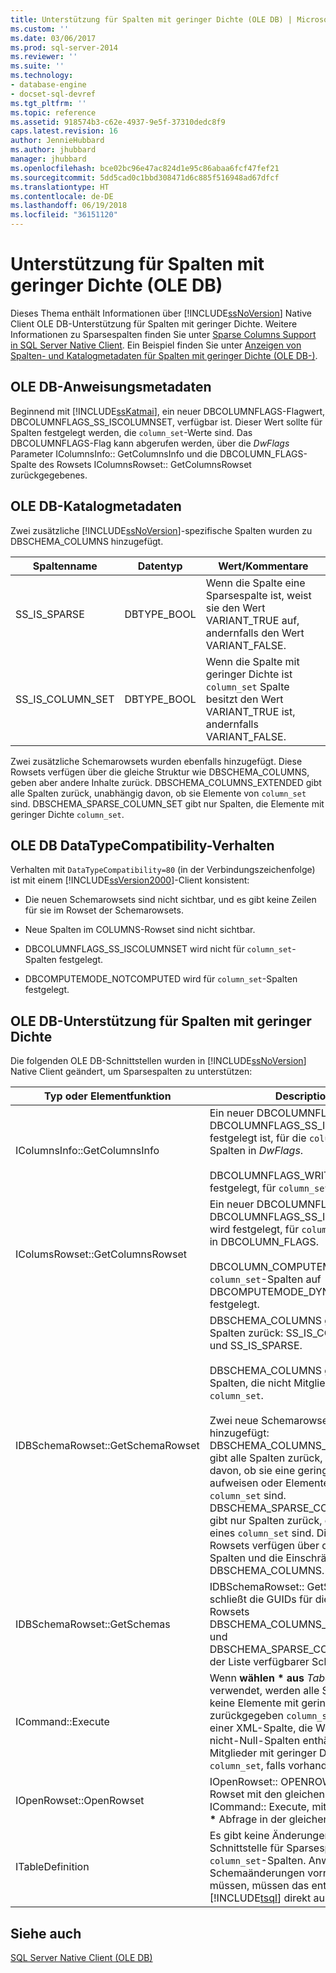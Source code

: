 ```yaml
---
title: Unterstützung für Spalten mit geringer Dichte (OLE DB) | Microsoft Docs
ms.custom: ''
ms.date: 03/06/2017
ms.prod: sql-server-2014
ms.reviewer: ''
ms.suite: ''
ms.technology:
- database-engine
- docset-sql-devref
ms.tgt_pltfrm: ''
ms.topic: reference
ms.assetid: 918574b3-c62e-4937-9e5f-37310dedc8f9
caps.latest.revision: 16
author: JennieHubbard
ms.author: jhubbard
manager: jhubbard
ms.openlocfilehash: bce02bc96e47ac824d1e95c86abaa6fcf47fef21
ms.sourcegitcommit: 5dd5cad0c1bbd308471d6c885f516948ad67dfcf
ms.translationtype: HT
ms.contentlocale: de-DE
ms.lasthandoff: 06/19/2018
ms.locfileid: "36151120"
---
```

# <a name="sparse-columns-support-ole-db"></a>Unterstützung für Spalten mit geringer Dichte (OLE DB)
  Dieses Thema enthält Informationen über [!INCLUDE[ssNoVersion](../../../includes/ssnoversion-md.md)] Native Client OLE DB-Unterstützung für Spalten mit geringer Dichte. Weitere Informationen zu Sparsespalten finden Sie unter [Sparse Columns Support in SQL Server Native Client](../features/sparse-columns-support-in-sql-server-native-client.md). Ein Beispiel finden Sie unter [Anzeigen von Spalten- und Katalogmetadaten für Spalten mit geringer Dichte &#40;OLE DB-&#41;](../../native-client-ole-db-how-to/display-column-and-catalog-metadata-for-sparse-columns-ole-db.md).  
  
## <a name="ole-db-statement-metadata"></a>OLE DB-Anweisungsmetadaten  
 Beginnend mit [!INCLUDE[ssKatmai](../../../includes/sskatmai-md.md)], ein neuer DBCOLUMNFLAGS-Flagwert, DBCOLUMNFLAGS_SS_ISCOLUMNSET, verfügbar ist. Dieser Wert sollte für Spalten festgelegt werden, die `column_set`-Werte sind. Das DBCOLUMNFLAGS-Flag kann abgerufen werden, über die *DwFlags* Parameter IColumnsInfo:: GetColumnsInfo und die DBCOLUMN_FLAGS-Spalte des Rowsets IColumnsRowset:: GetColumnsRowset zurückgegebenes.  
  
## <a name="ole-db-catalog-metadata"></a>OLE DB-Katalogmetadaten  
 Zwei zusätzliche [!INCLUDE[ssNoVersion](../../../includes/ssnoversion-md.md)]-spezifische Spalten wurden zu DBSCHEMA_COLUMNS hinzugefügt.  
  
|Spaltenname|Datentyp|Wert/Kommentare|  
|-----------------|---------------|---------------------|  
|SS_IS_SPARSE|DBTYPE_BOOL|Wenn die Spalte eine Sparsespalte ist, weist sie den Wert VARIANT_TRUE auf, andernfalls den Wert VARIANT_FALSE.|  
|SS_IS_COLUMN_SET|DBTYPE_BOOL|Wenn die Spalte mit geringer Dichte ist `column_set` Spalte besitzt den Wert VARIANT_TRUE ist, andernfalls VARIANT_FALSE.|  
  
 Zwei zusätzliche Schemarowsets wurden ebenfalls hinzugefügt. Diese Rowsets verfügen über die gleiche Struktur wie DBSCHEMA_COLUMNS, geben aber andere Inhalte zurück. DBSCHEMA_COLUMNS_EXTENDED gibt alle Spalten zurück, unabhängig davon, ob sie Elemente von `column_set` sind. DBSCHEMA_SPARSE_COLUMN_SET gibt nur Spalten, die Elemente mit geringer Dichte `column_set`.  
  
## <a name="ole-db-datatypecompatibility-behavior"></a>OLE DB DataTypeCompatibility-Verhalten  
 Verhalten mit `DataTypeCompatibility=80` (in der Verbindungszeichenfolge) ist mit einem [!INCLUDE[ssVersion2000](../../../includes/ssversion2000-md.md)]-Client konsistent:  
  
-   Die neuen Schemarowsets sind nicht sichtbar, und es gibt keine Zeilen für sie im Rowset der Schemarowsets.  
  
-   Neue Spalten im COLUMNS-Rowset sind nicht sichtbar.  
  
-   DBCOLUMNFLAGS_SS_ISCOLUMNSET wird nicht für `column_set`-Spalten festgelegt.  
  
-   DBCOMPUTEMODE_NOTCOMPUTED wird für `column_set`-Spalten festgelegt.  
  
## <a name="ole-db-support-for-sparse-columns"></a>OLE DB-Unterstützung für Spalten mit geringer Dichte  
 Die folgenden OLE DB-Schnittstellen wurden in [!INCLUDE[ssNoVersion](../../../includes/ssnoversion-md.md)] Native Client geändert, um Sparsespalten zu unterstützen:  
  
|Typ oder Elementfunktion|Description|  
|-----------------------------|-----------------|  
|IColumnsInfo::GetColumnsInfo|Ein neuer DBCOLUMNFLAGS-Flagwert DBCOLUMNFLAGS_SS_ISCOLUMNSET festgelegt ist, für die `column_set` Spalten in *DwFlags*.<br /><br /> DBCOLUMNFLAGS_WRITE wird festgelegt, für `column_set` Spalten.|  
|IColumsRowset::GetColumnsRowset|Ein neuer DBCOLUMNFLAGS-Flagwert, DBCOLUMNFLAGS_SS_ISCOLUMNSET, wird festgelegt, für `column_set` -Spalten in DBCOLUMN_FLAGS.<br /><br /> DBCOLUMN_COMPUTEMODE wird für `column_set`-Spalten auf DBCOMPUTEMODE_DYNAMIC festgelegt.|  
|IDBSchemaRowset::GetSchemaRowset|DBSCHEMA_COLUMNS gibt zwei neue Spalten zurück: SS_IS_COLUMN_SET und SS_IS_SPARSE.<br /><br /> DBSCHEMA_COLUMNS gibt nur Spalten, die nicht Mitglied einer `column_set`.<br /><br /> Zwei neue Schemarowsets wurden hinzugefügt: DBSCHEMA_COLUMNS_EXTENDED gibt alle Spalten zurück, unabhängig davon, ob sie eine geringe Dichte aufweisen oder Elemente von `column_set` sind. DBSCHEMA_SPARSE_COLUMN_SET gibt nur Spalten zurück, die Elemente eines `column_set` sind. Diese neuen Rowsets verfügen über die gleichen Spalten und die Einschränkungen wie DBSCHEMA_COLUMNS.|  
|IDBSchemaRowset::GetSchemas|IDBSchemaRowset:: GetSchemas schließt die GUIDs für die neuen Rowsets DBSCHEMA_COLUMNS_EXTENDED und DBSCHEMA_SPARSE_COLUMN_SET in der Liste verfügbarer Schemarowsets.|  
|ICommand::Execute|Wenn **wählen \* aus** *Tabelle* wird verwendet, werden alle Spalten, die keine Elemente mit geringer Dichte zurückgegeben `column_set`, zuzüglich einer XML-Spalte, die Werte aller nicht-Null-Spalten enthält, sind Mitglieder mit geringer Dichte `column_set`, falls vorhanden.|  
|IOpenRowset::OpenRowset|IOpenRowset:: OPENROWSET gibt ein Rowset mit den gleichen Spalten als ICommand:: Execute, mit einem **wählen \***  Abfrage in der gleichen Tabelle.|  
|ITableDefinition|Es gibt keine Änderungen an dieser Schnittstelle für Sparsespalten oder für `column_set`-Spalten. Anwendungen, die Schemaänderungen vornehmen müssen, müssen das entsprechende [!INCLUDE[tsql](../../../includes/tsql-md.md)] direkt ausführen.|  
  
## <a name="see-also"></a>Siehe auch  
 [SQL Server Native Client &#40;OLE DB&#41;](sql-server-native-client-ole-db.md)  
  
  